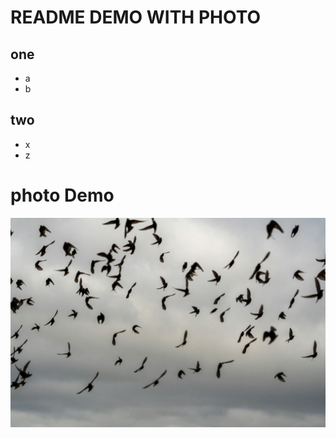 # README DEMO WITH PHOTO

## one
- a
- b
## two
- x
- z
# photo Demo
![Demo.jpg](../Photos/Demo.jpg)
